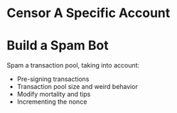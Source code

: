 # Censor A Specific Account

# Build a Spam Bot

Spam a transaction pool, taking into account:

- Pre-signing transactions
- Transaction pool size and weird behavior
- Modify mortality and tips
- Incrementing the nonce
